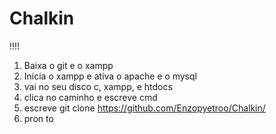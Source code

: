 # Chalkin
!!!!

1. Baixa o git e o xampp
2. Inicia o xampp e ativa o apache e o mysql
3. vai no seu disco c, xampp, e htdocs
4. clica no caminho e escreve cmd
5. escreve git clone https://github.com/Enzopyetroo/Chalkin/
6. pron   to
